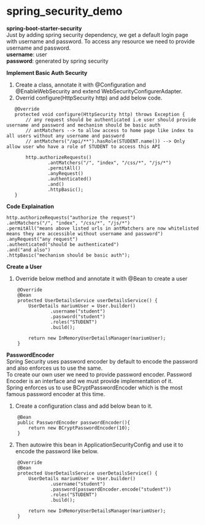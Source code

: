 # spring_security_demo
**spring-boot-starter-security** \
Just by adding spring security dependency, we get a default login page with username and password.
To access any resource we need to provide username and password.\
**username**: user \
**password**: generated by spring security

**Implement Basic Auth Security**
1. Create a class, annotate it with @Configuration and @EnableWebSecurity and extend WebSecurityConfigurerAdapter.
2. Overrid configure(HttpSecurity http) and add below code.
 ```
    @Override
    protected void configure(HttpSecurity http) throws Exception {
        // any request should be authenticated i.e user should provide username and password and mechanism should be basic auth
        // antMatchers --> to allow access to home page like index to all users without any username and password
        // antMatchers("/api/**").hasRole(STUDENT.name()) --> Only allow user who have a role of STUDENT to access this API

        http.authorizeRequests()
                .antMatchers("/", "index", "/css/*", "/js/*")
                .permitAll()
                .anyRequest()
                .authenticated()
                .and()
                .httpBasic();
    }
```

**Code Explaination**

```
http.authorizeRequests("authorize the request")
.antMatchers("/", "index", "/css/*", "/js/*")
.permitAll("means above listed urls in antMatchers are now whitelisted means they are accessible without username and password")
.anyRequest("any request")
.authenticated("should be authenticated")
.and("and also")
.httpBasic("mechanism should be basic auth");
```

**Create a User**
1. Override below method and annotate it with @Bean to create a user
```
    @Override
    @Bean
    protected UserDetailsService userDetailsService() {
        UserDetails mariumUser = User.builder()
                .username("student")
                .password("student")
                .roles("STUDENT")
                .build();

        return new InMemoryUserDetailsManager(mariumUser);
    }
```
**PasswordEncoder** \
Spring Security uses password encoder by default to encode the password and also enforces us to use the same. \
To create our own user we need to provide password encoder. Password Encoder is an interface and we must provide implementation of it. \
Spring enforces us to use BCryptPasswordEncoder which is the most famous password encoder at this time.

1. Create a configuration class and add below bean to it.

```
    @Bean
    public PasswordEncoder passwordEncoder(){
        return new BCryptPasswordEncoder(10);
    }
```
2. Then autowire this bean in ApplicationSecurityConfig and use it to encode the password like below. 
```
    @Override
    @Bean
    protected UserDetailsService userDetailsService() {
        UserDetails mariumUser = User.builder()
                .username("student")
                .password(passwordEncoder.encode("student"))
                .roles("STUDENT")
                .build();

        return new InMemoryUserDetailsManager(mariumUser);
    }
 ```
